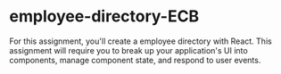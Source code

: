 # employee-directory-ECB
For this assignment, you'll create a employee directory with React. This assignment will require you to break up your application's UI into components, manage component state, and respond to user events.
